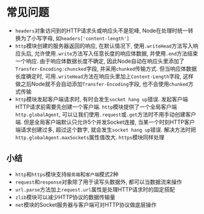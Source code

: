 # 常见问题

* `headers`对象访问到的HTTP请求头或响应头不是驼峰, Node在处理时统一转换为了小写字母, 如`headers['content-length']`
* `http`模块创建的服务器返回的响应, 在默认情况下, 使用`.writeHead`方法写入响应头后, 允许使用`.write`方法写入任意长度的响应体数据, 并使用`.end`方法结束一个响应. 由于响应体数据长度不确定, 因此Node自动在响应头里添加了`Transfer-Encoding:chuncked`字段, 并采用`chunked`传输方式. 但当响应体数据长度确定时, 可用`.writeHead`方法在响应头里加上`Content-Length`字段, 这样做之后Node就不会自动添加`Transfer-Encoding`字段, 也不会使用`chunked`方式传输
* `http`模块发起客户端请求时, 有时会发生`socket hang up`错误. 发起客户端HTTP请求前需要先创建一个客户端. `http`模块提供了一个全局客户端`http.globalAgent`, 可以让我们使用`.request`或`.get`方法时不用手动创建客户端. 但是全局客户端默认只允许5个并发Socket连接, 当某一个时刻HTTP客户端请求创建过多, 超过这个数字, 就会发生`socket hang up`错误. 解决方法时把`http.globalAgent.maxSockets`属性值改大. `https`模块同样处理

## 小结

* `http`和`https`模块支持`服务端`和`客户端`模式2种
* `request`和`response`对象除了用于读写头数据外, 都可以当数据流来操作
* `url.parse`方法加上`request.url`属性是处理HTTP请求时的固定搭配
* `zlib`模块可以减少HTTP协议的数据传输量
* `net`模块的Socket服务器与客户端可对HTTP协议做底层操作 
